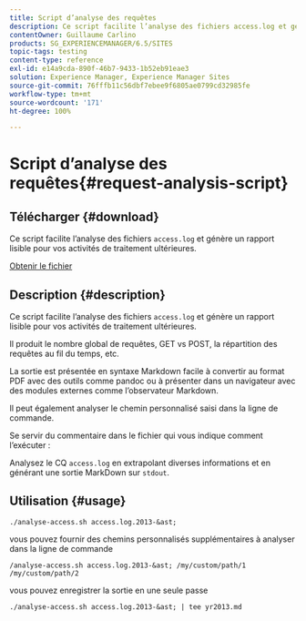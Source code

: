 ```yaml
---
title: Script d’analyse des requêtes
description: Ce script facilite l’analyse des fichiers access.log et génère un rapport lisible pour vos activités de traitement ultérieures.
contentOwner: Guillaume Carlino
products: SG_EXPERIENCEMANAGER/6.5/SITES
topic-tags: testing
content-type: reference
exl-id: e14a9cda-890f-46b7-9433-1b52eb91eae3
solution: Experience Manager, Experience Manager Sites
source-git-commit: 76fffb11c56dbf7ebee9f6805ae0799cd32985fe
workflow-type: tm+mt
source-wordcount: '171'
ht-degree: 100%

---
```


# Script d’analyse des requêtes{#request-analysis-script}

## Télécharger {#download}

Ce script facilite l’analyse des fichiers `access.log` et génère un rapport lisible pour vos activités de traitement ultérieures.

[Obtenir le fichier](assets/analyse-access.sh)

## Description {#description}

Ce script facilite l’analyse des fichiers `access.log` et génère un rapport lisible pour vos activités de traitement ultérieures.

Il produit le nombre global de requêtes, GET vs POST, la répartition des requêtes au fil du temps, etc.

La sortie est présentée en syntaxe Markdown facile à convertir au format PDF avec des outils comme pandoc ou à présenter dans un navigateur avec des modules externes comme l’observateur Markdown.

Il peut également analyser le chemin personnalisé saisi dans la ligne de commande.

Se servir du commentaire dans le fichier qui vous indique comment l’exécuter :

Analysez le CQ `access.log` en extrapolant diverses informations et en générant une sortie MarkDown sur `stdout`.

## Utilisation {#usage}

`./analyse-access.sh access.log.2013-&ast;`

vous pouvez fournir des chemins personnalisés supplémentaires à analyser dans la ligne de commande

`/analyse-access.sh access.log.2013-&ast; /my/custom/path/1 /my/custom/path/2`

vous pouvez enregistrer la sortie en une seule passe

`./analyse-access.sh access.log.2013-&ast; | tee yr2013.md`
